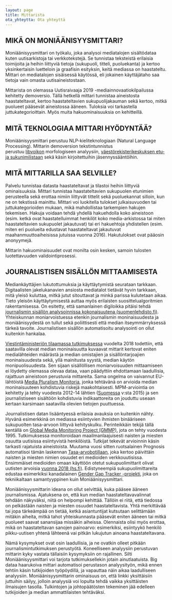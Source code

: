 ```yaml
---
layout: page
title: Mittarista
ota_yhteytta: Ota yhteyttä
---
```


## MIKÄ ON MONIÄÄNISYYSMITTARI?
Moniäänisyysmittari on työkalu, joka analysoi mediatalojen sisältödataa kuten uutisarkistoja tai verkkotekstejä. Se tunnistaa teksteistä erilaisia toimijoita ja heihin liittyviä tietoja (sukupuoli, titteli, puoluekanta) ja kertoo yksinkertaisin luetteloin ja graafisin esityksin, keitä mediassa on haastateltu. Mittari on mediatalojen sisäisessä käytössä, eli jokainen käyttäjätaho saa tietoja vain omasta uutisaineistostaan.

Mittarista on olemassa Uutisraivaaja 2019 -mediainnovaatiokilpailussa kehitetty demoversio. Tällä hetkellä mittari tunnistaa aineistosta haastateltavat, kertoo haastateltavien sukupuolijakauman sekä kertoo, mitkä puolueet pääsevät aineistossa ääneen. Tuloksia voi tarkastella juttukategorioittain. Myös muita hakuominaisuuksia on kehitteillä.


## MITÄ TEKNOLOGIAA MITTARI HYÖDYNTÄÄ?
Moniäänisyysmittari perustuu NLP-kieliteknologiaan (Natural Language Processing). Mittarin demoversion tekstintunnistus perustuu [libvoikon](https://www.puimula.org/htp/testing/js-libvoikko/js-libvoikko-demo.html) morfologiseen analyysiin, [väestörekisterikeskuksen etu- ja sukunimilistaan](https://www.avoindata.fi/data/fi/dataset/none) sekä käsin kirjoitettuihin jäsennyssääntöihin.


## MITÄ MITTARILLA SAA SELVILLE?
Palvelu tunnistaa datasta haastateltavat ja tilastoi heihin liittyviä ominaisuuksia. Mittari tunnistaa haastateltavien sukupuolen etunimien perusteella sekä erottaa nimiin liittyvät tittelit sekä puoluekannat silloin, kun ne on tekstissä mainittu. Mittari voi luokitella tulokset julkaisuvuoden tai juttukategorioiden mukaan, mikä mahdollistaa tarkempien hakujen tekemisen. Hakuja voidaan tehdä yhdellä hakuehdolla koko aineistoon (esim. ketkä ovat haastatelluimmat henkilöt koko media-arkistossa tai miten haastateltavien sukupuolet jakautuvat) tai eri hakuehtoja yhdistellen (esim. miten eri puolueita edustavat haastateltavat jakautuvat maahanmuuttoaiheisissa jutuissa vuonna 2016). Hakutulokset ovat pääosin anonyymejä.

Mittarin hakuominaisuudet ovat monilta osin kesken, samoin tulosten luotettavuuden validointiprosessi. 

## JOURNALISTISEN SISÄLLÖN MITTAAMISESTA
Mediankäyttäjien lukutottumuksia ja käyttäytymistä seurataan tarkkaan. Digitaalisten jakelukanavien ansiosta mediatalot tietävät hyvin tarkkaan, mitä yleisö kuluttaa, mitkä jutut sitouttavat ja minkä parissa kulutetaan aikaa. Tieto yleisön käyttäytymisestä auttaa myös erilaisten suosittelualgoritmien rakentamisessa. 
On esitetty, että samanlainen digiloikka pitäisi tehdä [journalismin sisällön analysoinnissa kokonaisuutena (suomenlehdisto.fi)](https://suomenlehdisto.fi/kannattaako-naisten-maara-jutuissa-laskea-jos-se-on-aina-kolmasosa/). Yhteiskunnan moniarvoistuessa etenkin journalismin moninaisuudesta ja moniäänisyydestä on tullut sekä poliittisesti että median itseymmärryksessä tärkeä tavoite. Journalistisen sisällön automatisoitu analysointi on ollut kuitenkin hankalaa.

[Viestintäministeriön tilaamassa tutkimuksessa](https://julkaisut.valtioneuvosto.fi/handle/10024/160714) vuodelta 2018 todettiin, että saatavilla olevat median moninaisuutta kuvaavat mittarit kertovat eniten medialähteiden määrästä ja median omistajien ja sisällöntarjoajien moninaisuudesta sekä, yllä mainitusta syystä, median käytön monipuolisuudesta. Sen sijaan sisällöllisen moniarvoisuuden mittaamiseen ei löydetty olemassa olevaa dataa, vaan päädyttiin ehdottamaan laadullisia, rajattuun aineistoon perustuvia mittareita. Sama ongelma on vaivannut EU-lähtöistä [Media Pluralism Monitoria](https://cmpf.eui.eu/), jonka tehtävänä on arvioida median moninaisuuteen kohdistuvia riskejä maakohtaisesti. MPM-arviointia on kehitetty ja tehty vuodesta 2012-14 lähtien ([Suomessa](https://cadmus.eui.eu/bitstream/handle/1814/71945/suomi_results_mpm_2021_cmpf.pdf?sequence=3&isAllowed=y) v:sta 2015) ja sen journalistiseen sisältöön kohdistuvia indikaattoreita on jouduttu useaan kertaan karsimaan saatavilla olevien tietojen puuttuessa.

Journalistisen datan lisääntyessä erilaisia avauksia on kuitenkin nähty. Hyvänä esimerkkinä on mediassa esiintyvien ihmisten binääriseen sukupuolten tasa-arvoon liittyvä kehityskulku. Perinteikkäin tekijä tällä kentällä on [Global Media Monitoring Project (GMMP)](https://whomakesthenews.org/), jota on tehty vuodesta 1995. Tutkimuksessa monitoroidaan maailmanlaajuisesti naisten ja miesten osuutta uutisissa esiintyvistä henkilöistä. Tutkijat tekevät arvioinnin käsin tarkasti rajatuista aineistoista. Muutama vuosi sitten ruotsalainen Prognosis automatisoi tämän laskennan [Tasa-arvobotillaan](http://www.prognosis.se/GE/Finland/), joka kertoo päivittäin naisten ja miesten nimien osuudet eri medioiden verkkouutisissa. Ensimmäiset medioiden omaan käyttöön otetut sukupuolimittarit olivat uutisten arvoisia [vuonna 2018 (hs.fi)](https://www.hs.fi/kotimaa/art-2000005594582.html). Edistyneempiä sukupuolimittareita edustaa esimerkiksi kanadalainen [Gender Gap Tracker -projekti](https://www.sfu.ca/sfunews/stories/2019/03/the-future-of-womens-voices-in-media-maite-taboada.html), joka on tekniikaltaan samantyyppinen kuin Moniäänisyysmittari.

Moniäänisyysmittarin ideana on ollut selvittää, kuka pääsee ääneen journalismissa. Ajatuksena on, että kun median haastateltavavalinnat tehdään näkyväksi, niitä on helpompi kehittää. Tällöin ei riitä, että tiedossa on pelkästään naisten ja miesten osuudet haastateltavista. Yhtä merkittävää tai jopa tärkeämpää on tietää, ketkä asiantuntijat kutsutaan selittämään mitäkin aiheita, mitkä tahot yhteiskunnasta pääsevät eniten ääneen tai mitkä puolueet saavat sanansijaa missäkin aiheissa. Olennaista olisi myös erottaa, mikä on haastateltavan sanojen painoarvo: esimerkiksi, esiintyykö henkilö pikku-uutisen yhtenä lähteenä vai pitkän lukujutun ainoana haastateltavana.

Nämä kysymykset ovat osin laadullisia, ja ne ovatkin olleet pitkään journalismintutkimuksen perustyötä. Koneelliseen analyysiin perustuvan mittarin kyky vastata tällaisiin kysymyksiin on rajallinen. Silti Moniäänisyysmittari voi tarjota tutkimuksellekin jotain ainutlaatuista. Big dataa haarukoiva mittari automatisoi perustason analyysityön, mikä ennen tehtiin käsin tutkijoiden työpöydillä, ja vapauttaa näin aikaa laadulliseen analyysiin. Moniäänisyysmittarin ominaisuus on, että linkki yksittäisiin juttuihin säilyy, jolloin analyysiä voi lopulta tehdä vaikka yksittäisten ilmaisujen tasolla. Tulkintojen ja johtopäätösten tekeminen jää edelleen tutkijoiden ja median ammattilaisten tehtäväksi.
